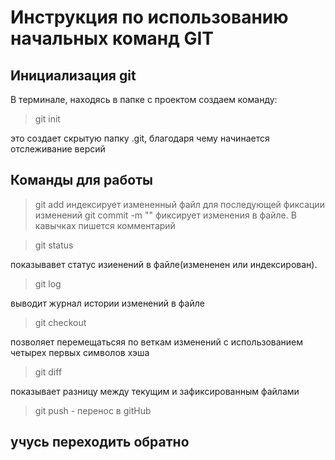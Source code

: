 # Инструкция по использованию начальных команд GIT
## Инициализация git
В терминале, находясь в папке с проектом создаем команду:
>git init

это создает скрытую папку .git, благодаря чему начинается отслеживание версий
## Команды для работы
>git add 
индексирует измененный файл для последующей фиксации изменений
>git commit -m ""
фиксирует изменения в файле. В кавычках пишется комментарий

>git status

показывавет статус изиенений в файле(измененен или индексирован). 
>git log

выводит журнал истории изменений в файле
>git checkout

позволяет перемещатьсяя по веткам изменений с использованием четырех первых символов хэша
>git diff

показывает разницу между текущим и зафиксированным файлами
>git push - перенос в gitHub
## учусь переходить обратно
